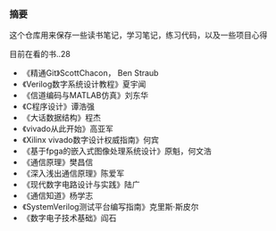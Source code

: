 ### 摘要 

这个仓库用来保存一些读书笔记，学习笔记，练习代码，以及一些项目心得

目前在看的书..28

- 《精通Git》ScottChacon， Ben Straub
- 《Verilog数字系统设计教程》夏宇闻
- 《信道编码与MATLAB仿真》刘东华
- 《C程序设计》谭浩强
- 《大话数据结构》程杰
- 《vivado从此开始》高亚军
- 《Xilinx vivado数字设计权威指南》何宾
- 《基于fpga的嵌入式图像处理系统设计》原魁，何文浩
- 《通信原理》樊昌信
- 《深入浅出通信原理》陈爱军
- 《现代数字电路设计与实践》陆广
- 《通信知道》杨学志
- 《SystemVerilog测试平台编写指南》克里斯·斯皮尔
- 《数字电子技术基础》阎石
